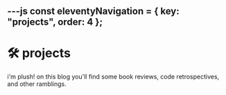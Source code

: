 ---js
const eleventyNavigation = {
	key: "projects",
	order: 4
};
---
# 🛠️ projects

i'm plush! on this blog you'll find some book reviews, code retrospectives, and other ramblings.
